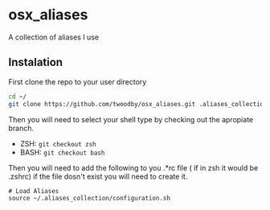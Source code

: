 # osx_aliases
A collection of aliases I use 

## Instalation 

First clone the repo to your user directory

```sh
cd ~/
git clone https://github.com/twoodby/osx_aliases.git .aliases_collection
```

Then you will need to select your shell type by checking out the apropiate branch.

* ZSH: ```git checkout zsh```
* BASH: ```git checkout bash```


Then you will need to add the following to you .*rc file ( if in zsh it would be .zshrc) if the file dosn't exist you will need to create it.

```
# Load Aliases
source ~/.aliases_collection/configuration.sh
```
